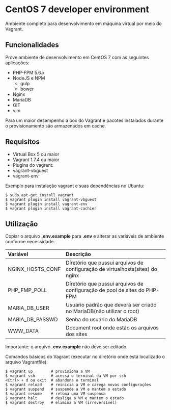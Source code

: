 # CentOS 7 developer environment

Ambiente completo para desenvolvimento em máquina virtual por meio do Vagrant.

## Funcionalidades
Prove ambiente de desenvolvimento em CentOS 7 com as seguintes aplicações:
 * PHP-FPM 5.6.x
 * NodeJS e NPM
   * gulp
   * bower
 * Nginx
 * MariaDB
 * GIT
 * vim

Para um maior desempenho a box do Vagrant e pacotes instalados durante o provisionamento são armazenados em cache.

## Requisitos
 * Virtual Box 5 ou maior
 * Vagrant 1.7.4 ou maior
 * Plugins do vagrant:
  * vagrant-vbguest
  * vagrant-env

Exemplo para instalação vagrant e suas dependências no Ubuntu:
```
$ sudo apt-get install vagrant
$ vagrant plugin install vagrant-vbguest
$ vagrant plugin install vagrant-env
$ vagrant plugin install vagrant-cachier
```

## Utilização
Copiar o arquivo **.env.example** para **.env** e alterar as variáveis de ambiente conforme necessidade.

| Variável         | Descrição             |
|:---------------- |:--------------------- |
| NGINX_HOSTS_CONF | Díretório que pussui arquivos de configuração de virtualhosts(sites) do nginx |
| PHP_FMP_POLL     | Díretório que pussui arquivos de configuração de pool de sites do PHP-FPM |
| MARIA_DB_USER    | Usuário padrão que deverá ser criado no MariaDB(não utilizar o root) |
| MARIA_DB_PASSWD  | Senha do usuário do MariaDB |
| WWW_DATA         | Document root onde estão os arquivos dos sites |

Importante: o arquivo **.env.example** não deve ser editado.

Comandos básicos do Vagrant (executar no diretório onde está localizado o arquivo Vagrantfile):
```
$ vagrant up        # provisiona a VM
$ vagrant ssh       # acessa o terminal da VM por ssh
<Ctrl> + d ou exit  # abandona o terminal
$ vagrant reload    # reinicia a VM e carega novas configurações
$ vagrant suspend   # suspende a VM e mantém o estado
$ vagrant resume    # retoma uma VM suspensa
$ vagrant halt      # desliga a VM e mantem o estado
$ vagrant destroy   # elimina a VM (irreversível)
```
